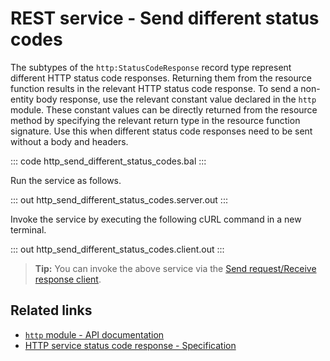 # REST service - Send different status codes

The subtypes of the `http:StatusCodeResponse` record type represent different HTTP status code responses. Returning them from the resource function results in the relevant HTTP status code response. To send a non-entity body response, use the relevant constant value declared in the `http` module. These constant values can be directly returned from the resource method by specifying the relevant return type in the resource function signature. Use this when different status code responses need to be sent without a body and headers.

::: code http_send_different_status_codes.bal :::

Run the service as follows.

::: out http_send_different_status_codes.server.out :::

Invoke the service by executing the following cURL command in a new terminal.

::: out http_send_different_status_codes.client.out :::

>**Tip:** You can invoke the above service via the [Send request/Receive response client](/learn/by-example/http-client-send-request-receive-response/).

## Related links
- [`http` module - API documentation](https://lib.ballerina.io/ballerina/http/latest/)
- [HTTP service status code response - Specification](/spec/http/#2351-status-code-response)
